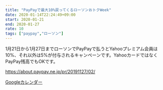 ```yaml
---
title: "PayPayで最大10%戻ってくるローソンおトクWeek"
date: 2020-01-14T22:24:49+09:00
start: 2020-01-21
end: 2020-01-27
rate: 10
tags: ["paypay","ローソン"]
---
```


1月21日から1月27日までローソンでPayPayで払うとYahooプレミアム会員は10%、それ以外は5%が付与されるキャンペーンです。YahooカードではなくPayPay残高でもOKです。

https://about.paypay.ne.jp/pr/20191127/02/

[Googleカレンダー](http://www.google.com/calendar/event?action=TEMPLATE&text=PayPay%E3%81%A7%E6%9C%80%E5%A4%A710%25%E6%88%BB%E3%81%A3%E3%81%A6%E3%81%8F%E3%82%8B%E3%83%AD%E3%83%BC%E3%82%BD%E3%83%B3%E3%81%8A%E3%83%88%E3%82%AFWeek&dates=20200121/20200127&details=http://pokanpo.skr.jp/posts/20200127_paypay_lawson/)
